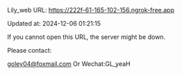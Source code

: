Lily_web URL: https://222f-61-165-102-156.ngrok-free.app

Updated at: 2024-12-06 01:21:15

If you cannot open this URL, the server might be down.

Please contact: 

goley04@foxmail.com Or Wechat:GL_yeaH